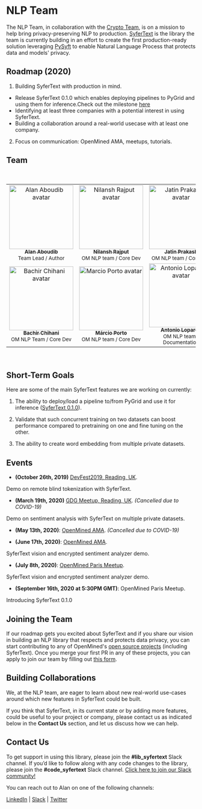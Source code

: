 # NLP Team
The NLP Team, in collaboration with the [Crypto Team](https://github.com/OpenMined/Roadmap/tree/master/crypto_team), is on a mission to help bring privacy-preserving NLP to production. [SyferText](https://github.com/OpenMined/SyferText) is the library the team is currently building in an effort to create the first production-ready solution leveraging [PySyft](https://github.com/OpenMined/PySyft) to enable Natural Language Process that protects data and models' privacy.

## Roadmap (2020)

1. Building SyferText with production in mind.
  - Release SyferText 0.1.0 which enables deploying pipelines to PyGrid and using them for inference.Check out the milestone [here](https://github.com/OpenMined/SyferText/milestone/2)
  - Identifying at least three companies with a potential interest in using SyferText.
  - Building a collaboration around a real-world usecase with at least one company.

2. Focus on communication: OpenMined AMA, meetups, tutorials.

## Team

<br>
<table>
  <tr>
    <td align="center">
      <a href="https://twitter.com/alan_aboudib">
        <img src="https://avatars1.githubusercontent.com/u/11991643?s=240" width="170px;" alt="Alan Aboudib avatar">
        <br /><sub><b>Alan Aboudib</b></sub></a><br />
        <sub>Team Lead / Author</sub>
      </a>
    </td>
    <td align="center">
      <a href="https://github.com/Nilanshrajput">
        <img src="https://avatars0.githubusercontent.com/u/28673745?s=400&u=4573311779fc3cc924670e3e02108e35350c1f25&v=4"  width="170px;" alt="Nilansh Rajput avatar">
        <br /><sub><b>Nilansh Rajput</b></sub></a><br />
        <sub>OM NLP team / Core Dev</sub>
      </a>
    </td>
    <td align="center">
      <a href="https://github.com/bicycleman15">
        <img src="https://avatars0.githubusercontent.com/u/47978882?s=400&u=521e48efe1a9a652f4449f64278b690aa27dfe03&v=4"  width="170px;" alt="Jatin Prakash avatar">
        <br /><sub><b>Jatin Prakash</b></sub></a><br />
        <sub>OM NLP team / Core Dev</sub>
      </a>
    </td>
    <td align="center">
      <a href="https://github.com/sachin-101">
        <img src="https://avatars1.githubusercontent.com/u/44168164?s=400&u=df1c9d775a3312cacd4b330f469773e23260eb28&v=4"  width="170px;" alt="Sachin Kumar avatar">
        <br /><sub><b>Sachin Kumar</b></sub></a><br />
        <sub>OM NLP team / Core Dev</sub>
      </a>
    </td>
  </tr>
  <tr>
    <td align="center">
      <a href="https://github.com/dzlab">
        <img src="https://avatars0.githubusercontent.com/u/1645304?s=400&v=4" width="170px;" alt="Bachir Chihani avatar">
        <br /><sub><b>Bachir Chihani</b></sub></a><br />
        <sub>OM NLP Team / Core Dev</sub>
      </a>
    </td>
    <td align="center">
      <a href="https://github.com/MarcioPorto">
        <img src="https://avatars1.githubusercontent.com/u/6521281?s=400&v=4" width="170px;" alt="Marcio Porto avatar">
        <br /><sub><b>Márcio Porto</b></sub></a><br />
        <sub>OM NLP team / Core Dev</sub>
      </a>
    </td>
    <td align="center">
      <a href="https://github.com/AntonioLopardo">
        <img src="https://avatars3.githubusercontent.com/u/8061862?s=400&u=55d2022e2c47cfd0fd7a5e620e124a63f5a0e085&v=4"  width="170px;" alt="Antonio Lopardo avatar">
        <br /><sub><b>Antonio Lopardo</b></sub></a><br />
        <sub>OM NLP team / Documentation</sub>
      </a>
    </td>
  </tr>
  
  
</table>
<br>

## Short-Term Goals 

Here are some of the main SyferText features we are working on currently:

1. The ability to deploy/load a pipeline to/from PyGrid and use it for inference ([SyferText 0.1.0](https://github.com/OpenMined/SyferText/milestone/2)).

2. Validate that such concurrent training on two datasets can boost performance compared to pretraining on one and fine tuning on the other. 

3. The ability to create word embedding from multiple private datasets.


## Events

- **(October 26th, 2019)** [DevFest2019, Reading, UK](https://www.meetup.com/GDG-Reading-Thames-Valley/events/262918960/).

Demo on remote blind tokenization with SyferText.


- **(March 19th, 2020)** [GDG Meetup, Reading, UK](https://www.meetup.com/GDG-Reading-Thames-Valley/events/268137223/). *(Cancelled due to COVID-19)*

Demo on sentiment analysis with SyferText on multiple private datasets. 


- **(May 13th, 2020)**: [OpenMined AMA](https://www.youtube.com/channel/UCzoUqDE_OzYo6lGXtsEbOxQ). *(Cancelled due to COVID-19)*


- **(June 17th, 2020)**: [OpenMined AMA](https://www.youtube.com/watch?v=gtwOPxxJ5F4&t=2907s). 

SyferText vision and encrypted sentiment analyzer demo.


- **(July 8th, 2020)**: [OpenMined Paris Meetup](https://www.youtube.com/watch?v=KrjyfZDERsI&t=5040s). 

SyferText vision and encrypted sentiment analyzer demo.

- **(September 16th, 2020 at 5:30PM GMT)**: OpenMined Paris Meetup. 

Introducing SyferText 0.1.0

## Joining the Team

If our roadmap gets you excited about SyferText and if you share our vision in building an NLP library that respects and protects data privacy, you can start contributing to any of OpenMined's [open source projects](https://github.com/OpenMined) (including SyferText). Once you merge your first PR in any of these projects,  you can apply to  join our team by filling out [this form](https://docs.google.com/forms/d/1QwjTk9RcCGRlXssDPYhqojrqYj2OMynyXsTLnPLTGes/edit).

## Building Collaborations

We, at the NLP team, are eager to learn about new real-world use-cases around which new features in SyferText could be built. 

If you think that SyferText, in its current state or by adding more features, could be useful to your project or company, please contact us as indicated below in the **Contact Us** section, and let us discuss how we can help.

## Contact Us

To get support in using this library, please join the **#lib_syfertext** Slack channel. If you’d like to follow along with any code changes to the library, please join the **#code_syfertext** Slack channel. [Click here to join our Slack community!](https://slack.openmined.org)

You can reach out to Alan on one of the following channels:

 [LinkedIn](https://www.linkedin.com/in/ala-aboudib/) | [Slack](https://app.slack.com/client/T6963A864/DDKH3SXKL/user_profile/UDKH3SH8S) | [Twitter](https://twitter.com/alan_aboudib)

